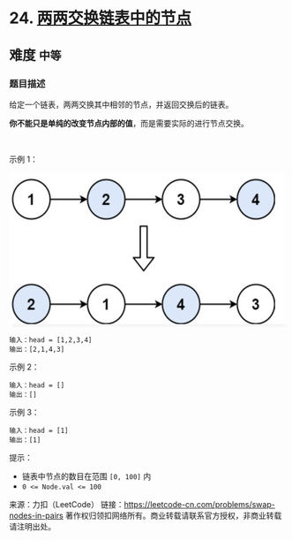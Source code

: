 # 24. [两两交换链表中的节点](https://leetcode-cn.com/problems/swap-nodes-in-pairs/)  
<font size=5> 难度 `中等` </font>
---

### 题目描述

给定一个链表，两两交换其中相邻的节点，并返回交换后的链表。

**你不能只是单纯的改变节点内部的值**，而是需要实际的进行节点交换。

 

示例 1：

<img src="https://github.com/Mathstarry/Leetcode/blob/master/problems/0024_swapPairs/img/24_pic.png" width = "500" height = "280" alt="" align=center />

```
输入：head = [1,2,3,4]
输出：[2,1,4,3]
```
示例 2：
```
输入：head = []
输出：[]
```
示例 3：
```
输入：head = [1]
输出：[1]
```

提示：

* 链表中节点的数目在范围 `[0, 100]` 内
* `0 <= Node.val <= 100`

来源：力扣（LeetCode）
链接：https://leetcode-cn.com/problems/swap-nodes-in-pairs
著作权归领扣网络所有。商业转载请联系官方授权，非商业转载请注明出处。
